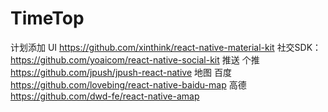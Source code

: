 # TimeTop
计划添加
UI
    https://github.com/xinthink/react-native-material-kit
社交SDK：
    https://github.com/yoaicom/react-native-social-kit
推送
    个推
        https://github.com/jpush/jpush-react-native
地图
    百度
    https://github.com/lovebing/react-native-baidu-map
    高德
    https://github.com/dwd-fe/react-native-amap